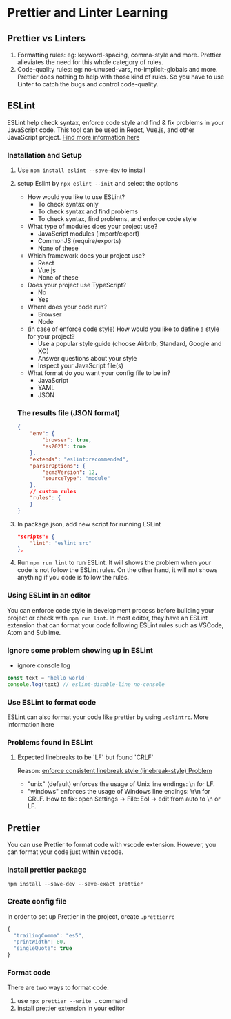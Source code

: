 # Prettier and Linter Learning

## Prettier vs Linters

1. Formatting rules: eg: keyword-spacing, comma-style and more. Prettier alleviates the need for this whole category of rules.
2. Code-quality rules: eg: no-unused-vars, no-implicit-globals and more. Prettier does nothing to help with those kind of rules. So you have to use Linter to catch the bugs and control code-quality.

## ESLint

ESLint help check syntax, enforce code style and find & fix problems in your JavaScript code. This tool can be used in React, Vue.js, and other JavaScript project. [Find more information here](https://eslint.org/)

### Installation and Setup

1. Use `npm install eslint --save-dev` to install
2. setup Eslint by `npx eslint --init` and select the options

   - How would you like to use ESLint?
     - To check syntax only
     - To check syntax and find problems
     - To check syntax, find problems, and enforce code style
   - What type of modules does your project use?
     - JavaScript modules (import/export)
     - CommonJS (require/exports)
     - None of these
   - Which framework does your project use?
     - React
     - Vue.js
     - None of these
   - Does your project use TypeScript?
     - No
     - Yes
   - Where does your code run?
     - Browser
     - Node
   - (in case of enforce code style) How would you like to define a style for your project?
     - Use a popular style guide (choose Airbnb, Standard, Google and XO)
     - Answer questions about your style
     - Inspect your JavaScript file(s)
   - What format do you want your config file to be in?
     - JavaScript
     - YAML
     - JSON

   ### The results file (JSON format)

   ```JSON
   {
       "env": {
           "browser": true,
           "es2021": true
       },
       "extends": "eslint:recommended",
       "parserOptions": {
           "ecmaVersion": 12,
           "sourceType": "module"
       },
       // custom rules
       "rules": {
       }
   }
   ```

3. In package.json, add new script for running ESLint
   ```JSON
   "scripts": {
       "lint": "eslint src"
   },
   ```
4. Run `npm run lint` to run ESLint. It will shows the problem when your code is not follow the ESLint rules. On the other hand, it will not shows anything if you code is follow the rules.

### Using ESLint in an editor

You can enforce code style in development process before building your project or check with `npm run lint`. In most editor, they have an ESLint extension that can format your code following ESLint rules such as VSCode, Atom and Sublime.

### Ignore some problem showing up in ESLint

- ignore console log

```javascript
const text = 'hello world'
console.log(text) // eslint-disable-line no-console
```

### Use ESLint to format code

ESLint can also format your code like prettier by using `.eslintrc`. More information here

### Problems found in ESLint

1. Expected linebreaks to be 'LF' but found 'CRLF'

   Reason: [enforce consistent linebreak style (linebreak-style) Problem](https://eslint.org/docs/rules/linebreak-style)

   - "unix" (default) enforces the usage of Unix line endings: \n for LF.
   - "windows" enforces the usage of Windows line endings: \r\n for CRLF.
     How to fix: open Settings -> File: Eol -> edit from auto to \n or LF.

## Prettier

You can use Prettier to format code with vscode extension. However, you can format your code just within vscode.

### Install prettier package

```
npm install --save-dev --save-exact prettier
```

### Create config file

In order to set up Prettier in the project, create `.prettierrc`

```javascript
{
  "trailingComma": "es5",
  "printWidth": 80,
  "singleQuote": true
}
```

### Format code

There are two ways to format code:

1. use `npx prettier --write .` command
2. install prettier extension in your editor
